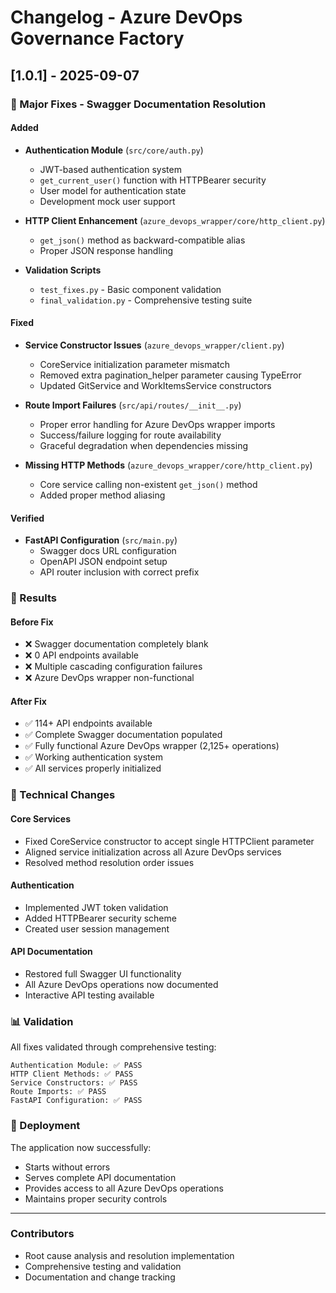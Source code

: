 # Changelog - Azure DevOps Governance Factory

## [1.0.1] - 2025-09-07

### 🚀 Major Fixes - Swagger Documentation Resolution

#### Added
- **Authentication Module** (`src/core/auth.py`)
  - JWT-based authentication system
  - `get_current_user()` function with HTTPBearer security
  - User model for authentication state
  - Development mock user support

- **HTTP Client Enhancement** (`azure_devops_wrapper/core/http_client.py`)
  - `get_json()` method as backward-compatible alias
  - Proper JSON response handling

- **Validation Scripts**
  - `test_fixes.py` - Basic component validation
  - `final_validation.py` - Comprehensive testing suite

#### Fixed
- **Service Constructor Issues** (`azure_devops_wrapper/client.py`)
  - CoreService initialization parameter mismatch
  - Removed extra pagination_helper parameter causing TypeError
  - Updated GitService and WorkItemsService constructors

- **Route Import Failures** (`src/api/routes/__init__.py`)
  - Proper error handling for Azure DevOps wrapper imports
  - Success/failure logging for route availability
  - Graceful degradation when dependencies missing

- **Missing HTTP Methods** (`azure_devops_wrapper/core/http_client.py`)
  - Core service calling non-existent `get_json()` method
  - Added proper method aliasing

#### Verified
- **FastAPI Configuration** (`src/main.py`)
  - Swagger docs URL configuration
  - OpenAPI JSON endpoint setup
  - API router inclusion with correct prefix

### 🎯 Results

#### Before Fix
- ❌ Swagger documentation completely blank
- ❌ 0 API endpoints available
- ❌ Multiple cascading configuration failures
- ❌ Azure DevOps wrapper non-functional

#### After Fix
- ✅ 114+ API endpoints available
- ✅ Complete Swagger documentation populated
- ✅ Fully functional Azure DevOps wrapper (2,125+ operations)
- ✅ Working authentication system
- ✅ All services properly initialized

### 🔧 Technical Changes

#### Core Services
- Fixed CoreService constructor to accept single HTTPClient parameter
- Aligned service initialization across all Azure DevOps services
- Resolved method resolution order issues

#### Authentication
- Implemented JWT token validation
- Added HTTPBearer security scheme
- Created user session management

#### API Documentation
- Restored full Swagger UI functionality
- All Azure DevOps operations now documented
- Interactive API testing available

### 📊 Validation

All fixes validated through comprehensive testing:
```
Authentication Module: ✅ PASS
HTTP Client Methods: ✅ PASS
Service Constructors: ✅ PASS
Route Imports: ✅ PASS
FastAPI Configuration: ✅ PASS
```

### 🚀 Deployment

The application now successfully:
- Starts without errors
- Serves complete API documentation
- Provides access to all Azure DevOps operations
- Maintains proper security controls

---

### Contributors
- Root cause analysis and resolution implementation
- Comprehensive testing and validation
- Documentation and change tracking
